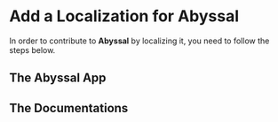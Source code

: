 # Add a Localization for Abyssal

In order to contribute to **Abyssal** by localizing it, you need to follow the steps below.

## The Abyssal App

## The Documentations
